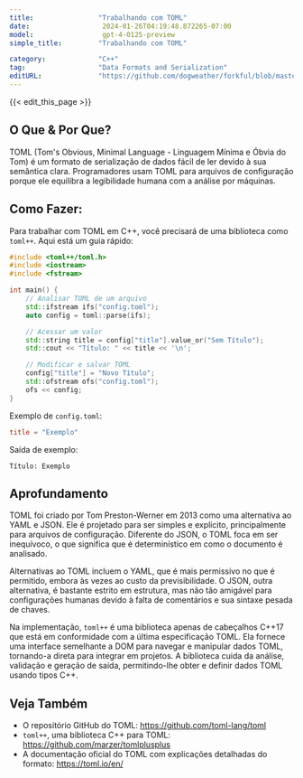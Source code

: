 ```yaml
---
title:                "Trabalhando com TOML"
date:                  2024-01-26T04:19:48.872265-07:00
model:                 gpt-4-0125-preview
simple_title:         "Trabalhando com TOML"

category:             "C++"
tag:                  "Data Formats and Serialization"
editURL:              "https://github.com/dogweather/forkful/blob/master/content/pt/cpp/working-with-toml.md"
---
```


{{< edit_this_page >}}

## O Que & Por Que?
TOML (Tom's Obvious, Minimal Language - Linguagem Mínima e Óbvia do Tom) é um formato de serialização de dados fácil de ler devido à sua semântica clara. Programadores usam TOML para arquivos de configuração porque ele equilibra a legibilidade humana com a análise por máquinas.

## Como Fazer:
Para trabalhar com TOML em C++, você precisará de uma biblioteca como `toml++`. Aqui está um guia rápido:

```C++
#include <toml++/toml.h>
#include <iostream>
#include <fstream>

int main() {
    // Analisar TOML de um arquivo
    std::ifstream ifs("config.toml");
    auto config = toml::parse(ifs);

    // Acessar um valor
    std::string title = config["title"].value_or("Sem Título");
    std::cout << "Título: " << title << '\n';

    // Modificar e salvar TOML
    config["title"] = "Novo Título";
    std::ofstream ofs("config.toml");
    ofs << config;
}
```

Exemplo de `config.toml`:
```toml
title = "Exemplo"
```

Saída de exemplo:
```plaintext
Título: Exemplo
```

## Aprofundamento
TOML foi criado por Tom Preston-Werner em 2013 como uma alternativa ao YAML e JSON. Ele é projetado para ser simples e explícito, principalmente para arquivos de configuração. Diferente do JSON, o TOML foca em ser inequívoco, o que significa que é determinístico em como o documento é analisado.

Alternativas ao TOML incluem o YAML, que é mais permissivo no que é permitido, embora às vezes ao custo da previsibilidade. O JSON, outra alternativa, é bastante estrito em estrutura, mas não tão amigável para configurações humanas devido à falta de comentários e sua sintaxe pesada de chaves.

Na implementação, `toml++` é uma biblioteca apenas de cabeçalhos C++17 que está em conformidade com a última especificação TOML. Ela fornece uma interface semelhante a DOM para navegar e manipular dados TOML, tornando-a direta para integrar em projetos. A biblioteca cuida da análise, validação e geração de saída, permitindo-lhe obter e definir dados TOML usando tipos C++.

## Veja Também
- O repositório GitHub do TOML: https://github.com/toml-lang/toml
- `toml++`, uma biblioteca C++ para TOML: https://github.com/marzer/tomlplusplus
- A documentação oficial do TOML com explicações detalhadas do formato: https://toml.io/en/
